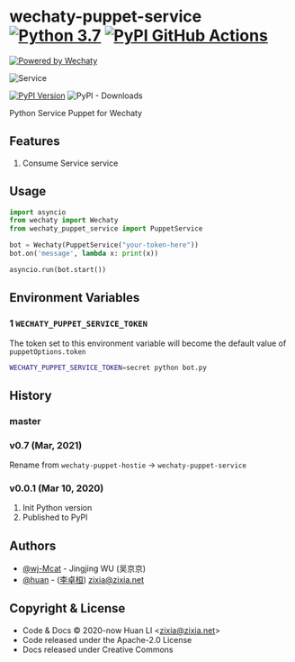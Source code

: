 # wechaty-puppet-service [![Python 3.7](https://img.shields.io/badge/python-3.7+-blue.svg)](https://www.python.org/downloads/release/python-370/) [![PyPI GitHub Actions](https://github.com/wechaty/python-wechaty-puppet-service/workflows/PyPI/badge.svg)](https://github.com/wechaty/python-wechaty-puppet/actions?query=workflow%3APyPI)

[![Powered by Wechaty](https://img.shields.io/badge/Powered%20By-Wechaty-brightgreen.svg)](https://github.com/wechaty/wechaty)

![Service](https://wechaty.github.io/wechaty-puppet-service/images/hostie.png)

[![PyPI Version](https://img.shields.io/pypi/v/wechaty-puppet-service?color=blue)](https://pypi.org/project/wechaty-puppet-service)
![PyPI - Downloads](https://img.shields.io/pypi/dm/wechaty-puppet-service?color=blue)

Python Service Puppet for Wechaty

## Features

1. Consume Service service

## Usage

```python
import asyncio
from wechaty import Wechaty
from wechaty_puppet_service import PuppetService

bot = Wechaty(PuppetService("your-token-here"))
bot.on('message', lambda x: print(x))

asyncio.run(bot.start())
```

## Environment Variables

### 1 `WECHATY_PUPPET_SERVICE_TOKEN`

The token set to this environment variable will become the default value of `puppetOptions.token`

```sh
WECHATY_PUPPET_SERVICE_TOKEN=secret python bot.py
```

## History

### master

### v0.7 (Mar, 2021)

Rename from `wechaty-puppet-hostie` -> `wechaty-puppet-service`

### v0.0.1 (Mar 10, 2020)

1. Init Python version
1. Published to PyPI

## Authors

- [@wj-Mcat](https://github.com/wj-Mcat) - Jingjing WU (吴京京)
- [@huan](https://github.com/huan) - ([李卓桓](http://linkedin.com/in/zixia)) zixia@zixia.net

## Copyright & License

* Code & Docs © 2020-now Huan LI \<zixia@zixia.net\>
* Code released under the Apache-2.0 License
* Docs released under Creative Commons
